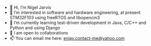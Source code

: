 - 👋 Hi, I’m Nigel Jarvis
- 👀 I’m interested in software and hardware engineering, at present STM32F103 using freeRTOS and libopencm3
- 🌱 I’m currently learning test-driven development in Java, C/C++ and Python and using Django
- 💞️ I am open to collaborations
- 📫 You can email me here: enjay.contact-me@yahoo.com

<!---
enjay870/enjay870 is a ✨ special ✨ repository because its `README.md` (this file) appears on your GitHub profile.
You can click the Preview link to take a look at your changes.
--->
